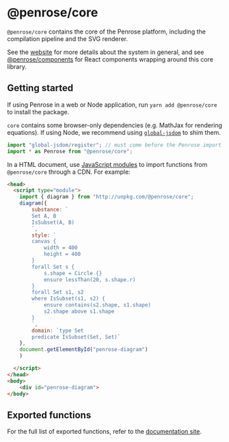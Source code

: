 # @penrose/core

`@penrose/core` contains the core of the Penrose platform, including the compilation pipeline and the SVG renderer.

See the [website](https://penrose.cs.cmu.edu) for more details about the system in general, and see [@penrose/components](https://www.npmjs.com/package/@penrose/components) for React components wrapping around this core library.

## Getting started

If using Penrose in a web or Node application, run `yarn add @penrose/core` to install the package.

`core` contains some browser-only dependencies (e.g. MathJax for rendering equations). If using Node, we recommend using [`global-jsdom`](https://www.npmjs.com/package/global-jsdom) to shim them.

```ts
import "global-jsdom/register"; // must come before the Penrose import
import * as Penrose from "@penrose/core";
```

In a HTML document, use [JavaScript modules](https://developer.mozilla.org/en-US/docs/Web/JavaScript/Guide/Modules) to import functions from `@penrose/core` through a CDN. For example:

```html
<head>
  <script type="module">
    import { diagram } from "http://unpkg.com/@penrose/core";
    diagram({
        substance: `
        Set A, B
        IsSubset(A, B)
        `,
        style: `
        canvas {
            width = 400
            height = 400
        }
        forall Set s {
            s.shape = Circle {}
            ensure lessThan(20, s.shape.r)
        }
        forall Set s1, s2
        where IsSubset(s1, s2) {
            ensure contains(s2.shape, s1.shape)
            s2.shape above s1.shape
        }
        `,
        domain: `type Set
        predicate IsSubset(Set, Set)`
    },
    document.getElementById("penrose-diagram")
    )

  </script>
</head>
<body>
    <div id="penrose-diagram">
</body>
```

## Exported functions

For the full list of exported functions, refer to the [documentation site](https://penrose.github.io/penrose/typedoc/modules.html).
